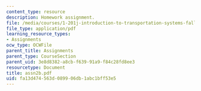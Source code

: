 ```yaml
---
content_type: resource
description: Homework assignment.
file: /media/courses/1-201j-introduction-to-transportation-systems-fall-2006/fa13d474563d089906db1abc1bff53e5_assn2b.pdf
file_type: application/pdf
learning_resource_types:
- Assignments
ocw_type: OCWFile
parent_title: Assignments
parent_type: CourseSection
parent_uid: 3e8d8382-a8cb-f639-91a9-f84c28fd8ee3
resourcetype: Document
title: assn2b.pdf
uid: fa13d474-563d-0899-06db-1abc1bff53e5
---
```

